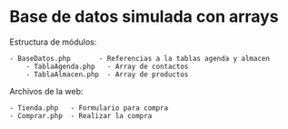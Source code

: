 Base de datos simulada con arrays
=================================

Estructura de módulos:

	- BaseDatos.php       - Referencias a la tablas agenda y almacen
		- TablaAgenda.php   - Array de contactos
		- TablaAlmacen.php  - Array de productos

Archivos de la web:

	- Tienda.php   - Formulario para compra
	- Comprar.php  - Realizar la compra
